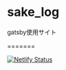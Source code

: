 # sake_log

gatsby使用サイト

=======

[![Netlify Status](https://api.netlify.com/api/v1/badges/e0983563-6bab-414f-8377-6bd02f6003fa/deploy-status)](https://app.netlify.com/sites/sake-log/deploys)
